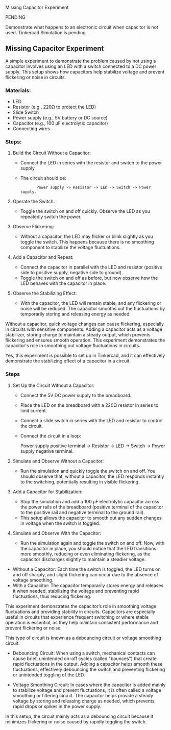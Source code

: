 Missing Capacitor Experiment

PENDING

Demonstrate what happens to an electronic circuit when capacitor is not used.
Tinkercad Simulation is pending.

## Missing Capacitor Experiment

A simple experiment to demonstrate the problem caused by not using a capacitor involves using an LED with a switch connected to a DC power supply. This setup shows how capacitors help stabilize voltage and prevent flickering or noise in circuits.

### Materials:

- LED
- Resistor (e.g., 220Ω to protect the LED)
- Slide Switch 
- Power supply (e.g., 5V battery or DC source)
- Capacitor (e.g., 100 µF electrolytic capacitor)
- Connecting wires

### Steps:

1. Build the Circuit Without a Capacitor:
 
   - Connect the LED in series with the resistor and switch to the power supply.
   - The circuit should be: 
	 
	 			Power supply -> Resistor -> LED -> Switch -> Power supply.

2. Operate the Switch:
   - Toggle the switch on and off quickly. Observe the LED as you repeatedly switch the power.

3. Observe Flickering:
   - Without a capacitor, the LED may flicker or blink slightly as you toggle the switch. This happens because there is no smoothing component to stabilize the voltage fluctuations.

4. Add a Capacitor and Repeat:
   - Connect the capacitor in parallel with the LED and resistor (positive side to positive supply, negative side to ground).
   - Toggle the switch on and off as before, but now observe how the LED behaves with the capacitor in place.

5. Observe the Stabilizing Effect:
   - With the capacitor, the LED will remain stable, and any flickering or noise will be reduced. The capacitor smooths out the fluctuations by temporarily storing and releasing energy as needed.

Without a capacitor, quick voltage changes can cause flickering, especially in circuits with sensitive components. Adding a capacitor acts as a voltage stabilizer, storing charge to maintain a steady output, which prevents flickering and ensures smooth operation. This experiment demonstrates the capacitor's role in smoothing out voltage fluctuations in circuits.

Yes, this experiment is possible to set up in Tinkercad, and it can effectively demonstrate the stabilizing effect of a capacitor in a circuit.

### Steps

1. Set Up the Circuit Without a Capacitor:
   - Connect the 5V DC power supply to the breadboard.
   - Place the LED on the breadboard with a 220Ω resistor in series to limit current.
   - Connect a slide switch in series with the LED and resistor to control the circuit.
   - Connect the circuit in a loop: 
	 
	 Power supply positive terminal → Resistor → LED → Switch → Power supply negative terminal.

2. Simulate and Observe Without a Capacitor:
   - Run the simulation and quickly toggle the switch on and off. You should observe that, without a capacitor, the LED responds instantly to the switching, potentially resulting in visible flickering.

3. Add a Capacitor for Stabilization:
   - Stop the simulation and add a 100 µF electrolytic capacitor across the power rails of the breadboard (positive terminal of the capacitor to the positive rail and negative terminal to the ground rail).
   - This setup allows the capacitor to smooth out any sudden changes in voltage when the switch is toggled.

4. Simulate and Observe With the Capacitor:
   - Run the simulation again and toggle the switch on and off. Now, with the capacitor in place, you should notice that the LED transitions more smoothly, reducing or even eliminating flickering, as the capacitor discharges slightly to maintain a steadier voltage.


- Without a Capacitor: Each time the switch is toggled, the LED turns on and off sharply, and slight flickering can occur due to the absence of voltage smoothing.
- With a Capacitor: The capacitor temporarily stores energy and releases it when needed, stabilizing the voltage and preventing rapid fluctuations, thus reducing flickering.

This experiment demonstrates the capacitor’s role in smoothing voltage fluctuations and providing stability in circuits. Capacitors are especially useful in circuits that experience frequent switching or where stable operation is essential, as they help maintain consistent performance and prevent flickering or noise.

This type of circuit is known as a debouncing circuit or voltage smoothing circuit.

- Debouncing Circuit: When using a switch, mechanical contacts can cause brief, unintended on-off cycles (called "bounces") that create rapid fluctuations in the output. Adding a capacitor helps smooth these fluctuations, effectively debouncing the switch and preventing flickering or unintended toggling of the LED.

- Voltage Smoothing Circuit: In cases where the capacitor is added mainly to stabilize voltage and prevent fluctuations, it is often called a voltage smoothing or filtering circuit. The capacitor helps provide a steady voltage by storing and releasing charge as needed, which prevents rapid drops or spikes in the power supply.

In this setup, the circuit mainly acts as a debouncing circuit because it minimizes flickering or noise caused by rapidly toggling the switch.
